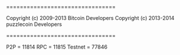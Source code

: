================================

Copyright (c) 2009-2013 Bitcoin Developers
Copyright (c) 2013-2014 puzzlecoin Developers

================================

P2P = 11814
RPC = 11815
Testnet = 77846